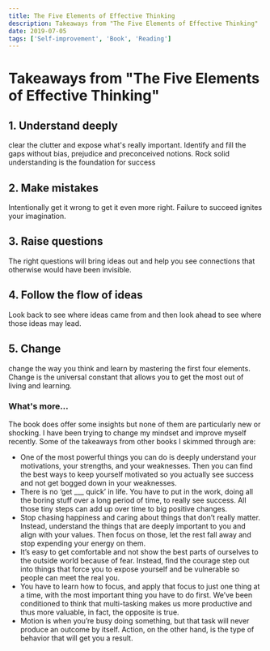 ```yaml
---
title: The Five Elements of Effective Thinking
description: Takeaways from "The Five Elements of Effective Thinking"
date: 2019-07-05
tags: ['Self-improvement', 'Book', 'Reading']
---
```


# Takeaways from "The Five Elements of Effective Thinking"

## 1. Understand deeply
clear the clutter and expose what's really important. Identify and fill the gaps without bias, prejudice and preconceived notions.
Rock solid understanding is the foundation for success

## 2. Make mistakes
Intentionally get it wrong to get it even more right. Failure to succeed ignites your imagination.

## 3. Raise questions
The right questions will bring ideas out and help you see connections that otherwise would have been invisible.

## 4. Follow the flow of ideas
Look back to see where ideas came from and then look ahead to see where those ideas may lead.

## 5. Change
change the way you think and learn by mastering the first four elements. Change is the universal constant that allows you to get the most out of living and learning.

### What's more...
The book does offer some insights but none of them are particularly new or shocking. I have been trying to change my mindset and improve myself recently. Some of the takeaways from other books I skimmed through are:
- One of the most powerful things you can do is deeply understand your motivations, your strengths, and your weaknesses. Then you can find the best ways to keep yourself motivated so you actually see success and not get bogged down in your weaknesses.
-  There is no ‘get ___ quick’ in life. You have to put in the work, doing all the boring stuff over a long period of time, to really see success. All those tiny steps can add up over time to big positive changes.
- Stop chasing happiness and caring about things that don’t really matter. Instead, understand the things that are deeply important to you and align with your values. Then focus on those, let the rest fall away and stop expending your energy on them.
- It’s easy to get comfortable and not show the best parts of ourselves to the outside world because of fear. Instead, find the courage step out into things that force you to expose yourself and be vulnerable so people can meet the real you.
- You have to learn how to focus, and apply that focus to just one thing at a time, with the most important thing you have to do first. We’ve been conditioned to think that multi-tasking makes us more productive and thus more valuable, in fact, the opposite is true.
- Motion is when you’re busy doing something, but that task will never produce an outcome by itself. Action, on the other hand, is the type of behavior that will get you a result.


